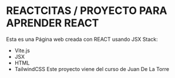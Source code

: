 # REACTCITAS / PROYECTO PARA APRENDER REACT
Esta es una Página web creada con REACT usando JSX 
Stack:
 * Vite.js
 * JSX
 * HTML
 * TailwindCSS
Este proyecto viene del curso de Juan De La Torre
